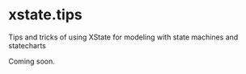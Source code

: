 # xstate.tips

Tips and tricks of using XState for modeling with state machines and statecharts

Coming soon.
